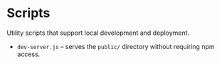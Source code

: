 # Scripts

Utility scripts that support local development and deployment.

- `dev-server.js` – serves the `public/` directory without requiring npm access.

